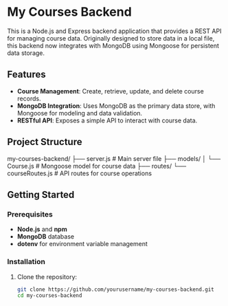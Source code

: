 # My Courses Backend

This is a Node.js and Express backend application that provides a REST API for managing course data. Originally designed to store data in a local file, this backend now integrates with MongoDB using Mongoose for persistent data storage.

## Features

- **Course Management**: Create, retrieve, update, and delete course records.
- **MongoDB Integration**: Uses MongoDB as the primary data store, with Mongoose for modeling and data validation.
- **RESTful API**: Exposes a simple API to interact with course data.

## Project Structure

my-courses-backend/
├── server.js          # Main server file
├── models/
│   └── Course.js      # Mongoose model for course data
├── routes/
    └── courseRoutes.js # API routes for course operations


## Getting Started

### Prerequisites

- **Node.js** and **npm**
- **MongoDB** database
- **dotenv** for environment variable management

### Installation

1. Clone the repository:
   ```bash
   git clone https://github.com/yourusername/my-courses-backend.git
   cd my-courses-backend
   ```


